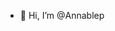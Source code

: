 - 👋 Hi, I’m @Annablep


<!---
Annablep/Annablep is a ✨ special ✨ repository because its `README.md` (this file) appears on your GitHub profile.
You can click the Preview link to take a look at your changes.
--->
